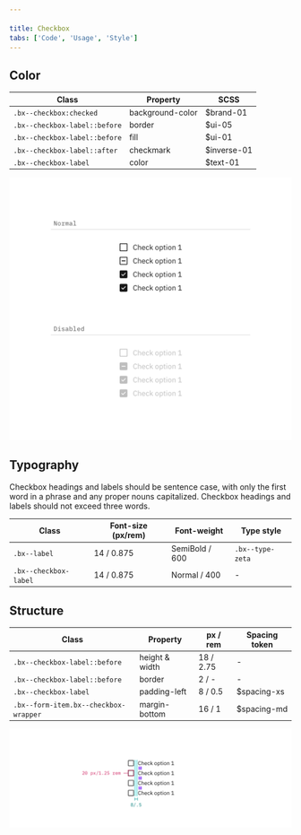 ```yaml
---

title: Checkbox
tabs: ['Code', 'Usage', 'Style']
---
```


## Color

| Class                         | Property         | SCSS        |
| ----------------------------- | ---------------- | ----------- |
| `.bx--checkbox:checked`       | background-color | $brand-01   |
| `.bx--checkbox-label::before` | border           | $ui-05      |
| `.bx--checkbox-label::before` | fill             | $ui-01      |
| `.bx--checkbox-label::after`  | checkmark        | $inverse-01 |
| `.bx--checkbox-label`         | color            | $text-01    |

<ImageComponent  caption="Disabled and normal checkbox states" fixed="default">

![Disabled and normal checkbox states](images/checkbox-style-1.png)

</ImageComponent>

## Typography

Checkbox headings and labels should be sentence case, with only the first word in a phrase and any proper nouns capitalized. Checkbox headings and labels should not exceed three words.

| Class                 | Font-size (px/rem) | Font-weight    | Type style       |
| --------------------- | ------------------ | -------------- | ---------------- |
| `.bx--label`          | 14 / 0.875         | SemiBold / 600 | `.bx--type-zeta` |
| `.bx--checkbox-label` | 14 / 0.875         | Normal / 400   | -                |

## Structure

| Class                                 | Property       | px / rem  | Spacing token |
| ------------------------------------- | -------------- | --------- | ------------- |
| `.bx--checkbox-label::before`         | height & width | 18 / 2.75 | -             |
| `.bx--checkbox-label::before`         | border         | 2 / -     | -             |
| `.bx--checkbox-label`                 | padding-left   | 8 / 0.5   | $spacing-xs   |
| `.bx--form-item.bx--checkbox-wrapper` | margin-bottom  | 16 / 1    | $spacing-md   |

<ImageComponent fixed="default" caption="Structure and spacing measurements for checkbox | px / rem">

![Structure and spacing measurements for checkbox](images/checkbox-style-3.png)

</ImageComponent>
